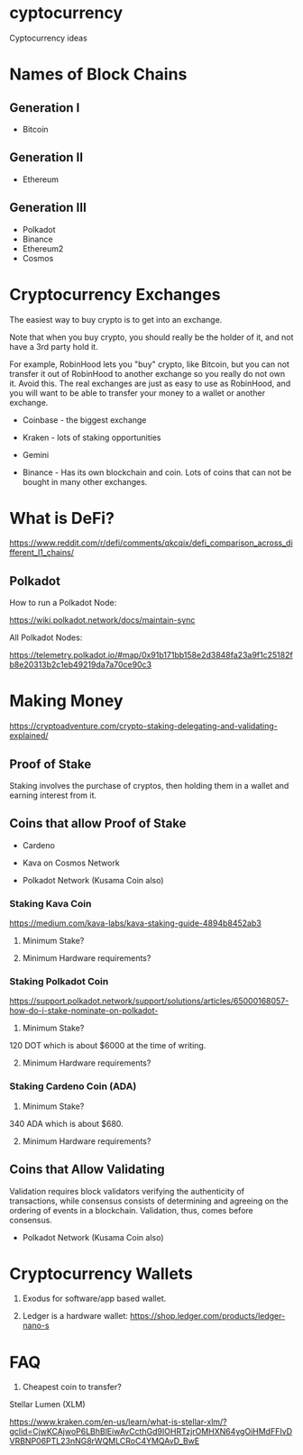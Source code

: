 # cyptocurrency

Cyptocurrency ideas

# Names of Block Chains

## Generation I

* Bitcoin

## Generation II

* Ethereum

## Generation III

* Polkadot
* Binance
* Ethereum2
* Cosmos

# Cryptocurrency Exchanges

The easiest way to buy crypto is to get into an exchange.

Note that when you buy crypto, you should really be the holder of it, and not have a 3rd
party hold it.

For example, RobinHood lets you "buy" crypto, like Bitcoin, but you can not transfer it out of
RobinHood to another exchange so you really do not own it. Avoid this. The real exchanges are
just as easy to use as RobinHood, and you will want to be able to transfer your money to a wallet
or another exchange.

* Coinbase - the biggest exchange

* Kraken - lots of staking opportunities

* Gemini

* Binance - Has its own blockchain and coin. Lots of coins that can not be bought in many other exchanges.

# What is DeFi?

https://www.reddit.com/r/defi/comments/qkcqix/defi_comparison_across_different_l1_chains/

## Polkadot

How to run a Polkadot Node:

https://wiki.polkadot.network/docs/maintain-sync

All Polkadot Nodes:

https://telemetry.polkadot.io/#map/0x91b171bb158e2d3848fa23a9f1c25182fb8e20313b2c1eb49219da7a70ce90c3


# Making Money

https://cryptoadventure.com/crypto-staking-delegating-and-validating-explained/

## Proof of Stake

Staking involves the purchase of cryptos, then holding them in a wallet and earning interest from it.

## Coins that allow Proof of Stake

* Cardeno

* Kava on Cosmos Network

* Polkadot Network (Kusama Coin also)

### Staking Kava Coin

https://medium.com/kava-labs/kava-staking-guide-4894b8452ab3

1. Minimum Stake?

2. Minimum Hardware requirements?

### Staking Polkadot Coin

https://support.polkadot.network/support/solutions/articles/65000168057-how-do-i-stake-nominate-on-polkadot-

1. Minimum Stake?

120 DOT which is about $6000 at the time of writing.

2. Minimum Hardware requirements?

### Staking Cardeno Coin (ADA)

1. Minimum Stake?

340 ADA which is about $680.

2. Minimum Hardware requirements?

## Coins that Allow Validating

Validation requires block validators verifying the authenticity of transactions, while consensus consists of determining and agreeing on the ordering of events in a blockchain. Validation, thus, comes before consensus.

* Polkadot Network (Kusama Coin also)

# Cryptocurrency Wallets

1. Exodus for software/app based wallet.

2. Ledger is a hardware wallet: https://shop.ledger.com/products/ledger-nano-s

# FAQ

1. Cheapest coin to transfer?

Stellar Lumen (XLM)

https://www.kraken.com/en-us/learn/what-is-stellar-xlm/?gclid=CjwKCAjwoP6LBhBlEiwAvCcthGd9IOHRTzjrOMHXN64ygOiHMdFFIvDVRBNP06PTL23nNG8rWQMLCRoC4YMQAvD_BwE
